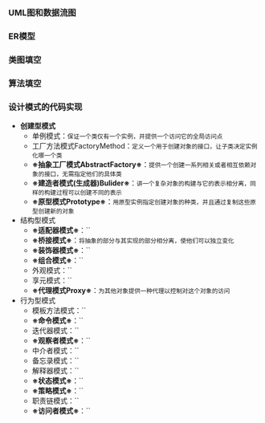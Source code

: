 ### UML图和数据流图
### ER模型
### 类图填空
### 算法填空
### 设计模式的代码实现
  + **创建型模式**
    + 单例模式：`保证一个类仅有一个实例，并提供一个访问它的全局访问点`
    + 工厂方法模式FactoryMethod：`定义一个用于创建对象的接口，让子类决定实例化哪一个类`
    + **※抽象工厂模式AbstractFactory※**：`提供一个创建一系列相关或者相互依赖对象的接口，无需指定他们的具体类`
    + **※建造者模式(生成器)Bulider※**：`讲一个复杂对象的构建与它的表示相分离，同样的构建过程可以创建不同的表示`
    + **※原型模式Prototype※**：`用原型实例指定创建对象的种类，并且通过复制这些原型创建新的对象`
  + 结构型模式
    + **※适配器模式※**：``
    + **※桥接模式※**：`将抽象的部分与其实现的部分相分离，使他们可以独立变化`
    + **※装饰器模式※**：``
    + **※组合模式※**：``
    + 外观模式：``
    + 享元模式：``
    + **※代理模式Proxy※**：`为其他对象提供一种代理以控制对这个对象的访问`
  + 行为型模式
    + 模板方法模式：``
    + **※命令模式※**：``
    + 迭代器模式：``
    + **※观察者模式※**：``
    + 中介者模式：``
    + 备忘录模式：``
    + 解释器模式：``
    + **※状态模式※**：``
    + **※策略模式※**：``
    + 职责链模式：``
    + **※访问者模式※**：``
